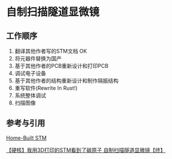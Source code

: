 # 自制扫描隧道显微镜

## 工作顺序

1. 翻译其他作者写的STM文档 OK
2. 将元器件替换为国产
3. 基于其他作者的PCB重新设计和打印PCB
4. 调试电子设备
5. 基于其他作者的结构重新设计和制作隔振结构
6. 重写软件(Rewrite In Rust!)
7. 系统整体调试
8. 扫描图像

## 参考与引用

[Home-Built STM](https://dberard.com/home-built-stm/)

[【硬核】我用3D打印的STM看到了碳原子 自制扫描隧道显微镜【终】](https://github.com/MechRedPanda/red-panda-stm)